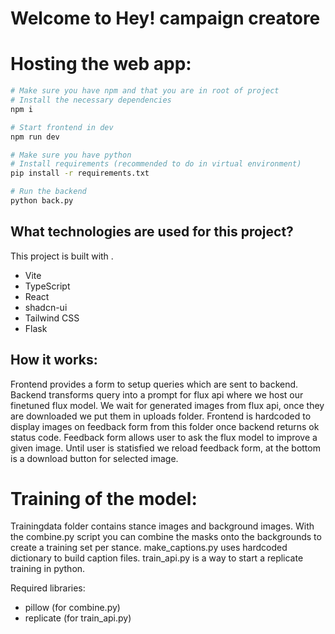 # Welcome to Hey! campaign creatore

# Hosting the web app:

```sh
# Make sure you have npm and that you are in root of project
# Install the necessary dependencies
npm i

# Start frontend in dev
npm run dev

# Make sure you have python
# Install requirements (recommended to do in virtual environment)
pip install -r requirements.txt

# Run the backend
python back.py
```
## What technologies are used for this project?

This project is built with .
- Vite
- TypeScript
- React
- shadcn-ui
- Tailwind CSS
- Flask

## How it works:

Frontend provides a form to setup queries which are sent to backend.
Backend transforms query into a prompt for flux api where we host our finetuned flux model.
We wait for generated images from flux api, once they are downloaded we put them in uploads folder.
Frontend is hardcoded to display images on feedback form from this folder once backend returns ok status code.
Feedback form allows user to ask the flux model to improve a given image.
Until user is statisfied we reload feedback form, at the bottom is a download button for selected image.

# Training of the model:

Trainingdata folder contains stance images and background images.
With the combine.py script you can combine the masks onto the backgrounds to create a training set per stance.
make_captions.py uses hardcoded dictionary to build caption files.
train_api.py is a way to start a replicate training in python.

Required libraries:
- pillow (for combine.py)
- replicate (for train_api.py)